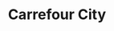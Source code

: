 ---
title: "Carrefour City"
url: /toulouse/carrefour-city-boulevard-des-minimes/
shop: commodité
---